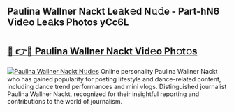## Paulina Wallner Nackt Le𝚊k𝚎d N𝚞𝚍e - Part-hN6 Vid𝚎o Le𝚊ks Photos yCc6L

# <h2><a href="http://fb16c0w.evod.top/?m=Paulina+Wallner+Nackt">🔗 👉🔴 Paulina Wallner Nackt Vid𝚎o Ph𝚘t𝚘s</a></h2>

[![Paulina Wallner Nackt N𝚞d𝚎s](https://i.imgur.com/8V9OHl7.gif)](http://fb16c0w.evod.top/?m=Paulina+Wallner+Nackt)
Online personality Paulina Wallner Nackt who has gained popularity for posting lifestyle and dance-related content, including dance trend performances and mini vlogs. Distinguished journalist Paulina Wallner Nackt, recognized for their insightful reporting and contributions to the world of journalism. 
